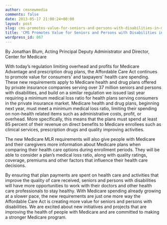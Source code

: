 ```yaml
---
author: cmsnewmedia
comments: false
date: 2013-05-17 21:00:24+00:00
layout: post
slug: cms-promotes-value-for-seniors-and-persons-with-disabilities-in-medicare-plans
title: 'CMS Promotes Value for Seniors and Persons with Disabilities in Medicare Plans '
wordpress_id: 867
---
```







By Jonathan Blum, Acting Principal Deputy Administrator and Director, Center for Medicare




With today’s regulation limiting overhead and profits for Medicare Advantage and prescription drug plans, the Affordable Care Act continues to promote value for consumers’ and taxpayers’ health care spending. These new requirements apply to Medicare health and drug plans offered by private insurance companies serving over 37 million seniors and persons with disabilities, and build on a similar regulation we issued last year requiring a minimum medical loss ratio for health plans serving consumers in the private insurance market. Medicare health and drug plans, beginning next year, must meet a minimum medical loss ratio, limiting their spending on non-health related items such as administrative costs, profit, or overhead. More specifically, this means that the plans must spend at least 85 percent of their revenue on direct benefits to Medicare enrollees such as clinical services, prescription drugs and quality improving activities.




The new Medicare MLR requirements will also give people with Medicare and their caregivers more information about Medicare plans when comparing their health care options during enrollment periods. They will be able to consider a plan’s medical loss ratio, along with quality ratings, coverage, premiums and other factors that influence their health care decisions.




By ensuring that plan payments are spent on health care and activities that improve the quality of care received, seniors and persons with disabilities will have more opportunities to work with their doctors and other health care professionals to stay healthy. With Medicare spending already growing at a slower pace, the new requirements are just one more way the Affordable Care Act is creating more value for seniors and persons with disabilities. We are excited about new initiatives and projects that are improving the health of people with Medicare and are committed to making a stronger Medicare program.
